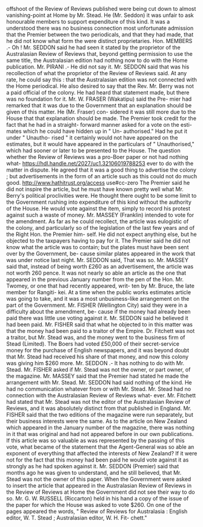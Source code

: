 offshoot of the Review of Reviews published were being cut down to almost vanishing-point at Home by Mr. Stead. He (Mr. Seddon) it was unfair to ask honourable members to support expenditure of this kind. It was a understood there was no business connection most unfortunate admission that the Premier between the two periodicals, and that they had made, that he did not know what form the were distinct proprietaries. Hon. MEMBERS .- Oh ! Mr. SEDDON said he had seen it stated by the proprietor of the Australasian Review of Reviews that, beyond getting permission to use the same title, the Australasian edition had nothing now to do with the Home publication. Mr. PIRANI .- He did not say it. Mr. SEDDON said that was his recollection of what the proprietor of the Review of Reviews said. At any rate, he could say this : that the Australasian edition was not connected with the Home periodical. He also desired to say that the Rev. Mr. Berry was not a paid official of the colony. He had heard that statement made, but there was no foundation for it. Mr. W. FRASER (Wakatipu) said the Pre- mier had remarked that it was due to the Government that an explanation should be given of this matter. He (Mr. Fraser) con- sidered it was still more due to the House that that explanation should be made. The Premier took credit for the fact that he had in a straight- forward manner asked for a vote on the esti- mates which he could have hidden up in " Un- authorised." Had he put it under " Unautho- rised " it certainly would not have appeared on the estimates, but it would have appeared in the particulars of " Unauthorised," which had sooner or later to be presented to the House. The question whether the Review of Reviews was a pro-Boer paper or not had nothing what- https://hdl.handle.net/2027/uc1.32106019788253 ever to do with the matter in dispute. He agreed that it was a good thing to advertise the colony ; but advertisements in the form of an article such as this could not do much good. http://www.hathitrust.org/access use#cc-zero The Premier said he did not inspire the article, but he must have known pretty well what Mr. Berry's political proclivities were. He thought there ought to be some limit to the Government rushing into expenditure of this kind without the authority of the House. He would vote against the item, simply to record his protest against such a waste of money. Mr. MASSEY (Franklin) intended to vote for the amendment. As far as he could recollect, the article was eulogistic of the colony, and particularly so of the legislation of the last few years and of the Right Hon. the Premier him- self. He did not expect anything else, but he objected to the taxpayers having to pay for it. The Premier said he did not know what the article was to contain; but the plates must have been sent over by the Government, be- cause similar plates appeared in the work that was under notice last night. Mr. SEDDON said, That was so. Mr. MASSEY said that, instead of being worth £260 as an advertisement, the article was not worth 260 pence. It was not nearly so able an article as the one that appeared in the previous January number from the pen of the Hon. Mr. Twomey, or one that had recently appeared, writ- ten by Mr. Bruce, the late member for Rangiti- kei. At a time when the public works estimates article was going to take, and it was a most unbusiness-like arrangement on the part of the Government. Mr. FISHER (Wellington City) said they were in a difficulty about the amendment, be- cause if the money had already been paid there was little use voting against it. Mr. SEDDON said he believed it had been paid. Mr. FISHER said that what he objected to in this matter was that the money had been paid to a traitor of the Empire. Dr. Fitchett was not a traitor, but Mr. Stead was, and the money went to the business firm of Stead (Limited). The Boers had voted £50,000 of their secret-service money for the purchase of English newspapers, and it was beyond doubt that Mr. Stead had received his share of that money, and now this colony was giving him $260 more. Mr. SEDDON .- It has nothing to do with Mr. Stead. Mr. FISHER asked if Mr. Stead was not the owner, or part owner, of the magazine. Mr. MASSEY said that the Premier had stated he made the arrangement with Mr. Stead. Mr. SEDDON had said nothing of the kind. He had no communication whatever from or with Mr. Stead. Mr. Stead had no connection with the Australasian Review of Reviews what- ever. Mr. Fitchett had stated that Mr. Stead was not the editor of the Australasian Review of Reviews, and it was absolutely distinct from that published in England. Mr. FISHER said that the two editions of the magazine were run separately, but their business interests were the same. As to the article on New Zealand which appeared in the January number of the magazine, there was nothing in it that was original and had not appeared before in our own publications. If this article was so valuable as was represented by the passing of this vote, what became of the statement that the Agent-General was so able an exponent of everything that affected the interests of New Zealand? If it were not for the fact that this money had been paid he would vote against it as strongly as he had spoken against it. Mr. SEDDON (Premier) said that months ago he was given to understand, and he still believed, that Mr. Stead was not the owner of this paper. When the Government were asked to insert the article that appeared in the Australasian Review of Reviews in the Review of Reviews at Home the Government did not see their way to do so. Mr. G. W. RUSSELL (Riccarton) held in his hand a copy of the issue of the paper for which the House was asked to vote $260. On one of the pages appeared the words, " Review of Reviews for Australasia : English editor, W. T. Stead ; Australasian editor, W. H. Fit- chett." 